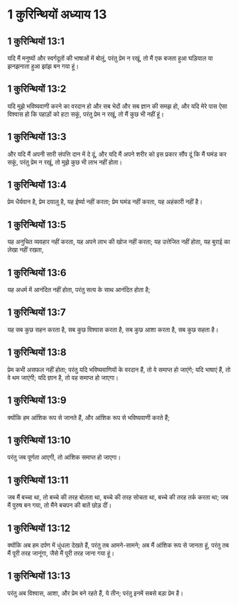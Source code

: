 # 1 कुरिन्थियों अध्याय 13

## 1 कुरिन्थियों 13:1

यदि मैं मनुष्यों और स्वर्गदूतों की भाषाओं में बोलूं, परंतु प्रेम न रखूं, तो मैं एक बजता हुआ घड़ियाल या झनझनाता हुआ झांझ बन गया हूं।

## 1 कुरिन्थियों 13:2

यदि मुझे भविष्यवाणी करने का वरदान हो और सब भेदों और सब ज्ञान की समझ हो, और यदि मेरे पास ऐसा विश्वास हो कि पहाड़ों को हटा सकूं, परंतु प्रेम न रखूं, तो मैं कुछ भी नहीं हूं।

## 1 कुरिन्थियों 13:3

और यदि मैं अपनी सारी संपत्ति दान में दे दूं, और यदि मैं अपने शरीर को इस प्रकार सौंप दूं कि मैं घमंड कर सकूं, परंतु प्रेम न रखूं, तो मुझे कुछ भी लाभ नहीं होता।

## 1 कुरिन्थियों 13:4

प्रेम धैर्यवान है, प्रेम दयालु है, यह ईर्ष्या नहीं करता; प्रेम घमंड नहीं करता, यह अहंकारी नहीं है।

## 1 कुरिन्थियों 13:5

यह अनुचित व्यवहार नहीं करता, यह अपने लाभ की खोज नहीं करता; यह उत्तेजित नहीं होता, यह बुराई का लेखा नहीं रखता,

## 1 कुरिन्थियों 13:6

यह अधर्म में आनंदित नहीं होता, परंतु सत्य के साथ आनंदित होता है;

## 1 कुरिन्थियों 13:7

यह सब कुछ सहन करता है, सब कुछ विश्वास करता है, सब कुछ आशा करता है, सब कुछ सहता है।

## 1 कुरिन्थियों 13:8

प्रेम कभी असफल नहीं होता; परंतु यदि भविष्यवाणियों के वरदान हैं, तो वे समाप्त हो जाएंगे; यदि भाषाएं हैं, तो वे थम जाएंगी; यदि ज्ञान है, तो वह समाप्त हो जाएगा।

## 1 कुरिन्थियों 13:9

क्योंकि हम आंशिक रूप से जानते हैं, और आंशिक रूप से भविष्यवाणी करते हैं;

## 1 कुरिन्थियों 13:10

परंतु जब पूर्णता आएगी, तो आंशिक समाप्त हो जाएगा।

## 1 कुरिन्थियों 13:11

जब मैं बच्चा था, तो बच्चे की तरह बोलता था, बच्चे की तरह सोचता था, बच्चे की तरह तर्क करता था; जब मैं पुरुष बन गया, तो मैंने बचपन की बातें छोड़ दीं।

## 1 कुरिन्थियों 13:12

क्योंकि अब हम दर्पण में धुंधला देखते हैं, परंतु तब आमने-सामने; अब मैं आंशिक रूप से जानता हूं, परंतु तब मैं पूरी तरह जानूंगा, जैसे मैं पूरी तरह जाना गया हूं।

## 1 कुरिन्थियों 13:13

परंतु अब विश्वास, आशा, और प्रेम बने रहते हैं, ये तीन; परंतु इनमें सबसे बड़ा प्रेम है।
